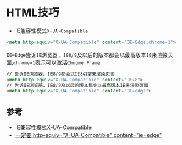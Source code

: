 # HTML技巧

- IE兼容性模式`X-UA-Compatible`

```html
<meta http-equiv="X-UA-Compatible" content="IE=Edge,chrome=1">
```
`IE=Edge`告诉`IE`浏览器，`IE8/9`及以后的版本都会以最高版本`IE`来渲染页面,`chrome=1`表示可以激活`Chrome Frame`
```html
// 告诉IE浏览器，IE8/9都会以IE8引擎来渲染页面
<meta http-equiv="X-UA-Compatible" content="IE=8">
// 告诉IE浏览器，IE8/9及以后的版本都会以最高版本IE来渲染页面
<meta http-equiv="X-UA-Compatible" content="IE=edge">
```

## 参考

- [IE兼容性模式X-UA-Compatible](https://www.jianshu.com/p/11adc0ef158e)
- [一定要 http-equiv="X-UA-Compatible" content="ie=edge"](https://segmentfault.com/a/1190000017107753)